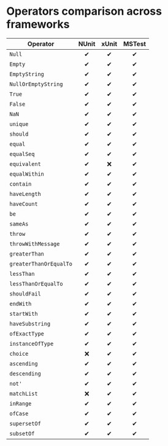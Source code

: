 Operators comparison across frameworks
======================================

| Operator               | NUnit | xUnit | MSTest |
|------------------------|:-----:|:-----:|:------:|
| `Null`                 | ✔     | ✔     | ✔     |
| `Empty`                | ✔     | ✔     | ✔     |
| `EmptyString`          | ✔     | ✔     | ✔     |
| `NullOrEmptyString`    | ✔     | ✔     | ✔     |
| `True`                 | ✔     | ✔     | ✔     |
| `False`                | ✔     | ✔     | ✔     |
| `NaN`                  | ✔     | ✔     | ✔     |
| `unique`               | ✔     | ✔     | ✔     |
| `should`               | ✔     | ✔     | ✔     |
| `equal`                | ✔     | ✔     | ✔     |
| `equalSeq`             | ✔     | ✔     | ✔     |
| `equivalent`           | ✔     | ❌    | ✔     |
| `equalWithin`          | ✔     | ✔     | ✔     |
| `contain`              | ✔     | ✔     | ✔     |
| `haveLength`           | ✔     | ✔     | ✔     |
| `haveCount`            | ✔     | ✔     | ✔     |
| `be`                   | ✔     | ✔     | ✔     |
| `sameAs`               | ✔     | ✔     | ✔     |
| `throw`                | ✔     | ✔     | ✔     |
| `throwWithMessage`     | ✔     | ✔     | ✔     |
| `greaterThan`          | ✔     | ✔     | ✔     |
| `greaterThanOrEqualTo` | ✔     | ✔     | ✔     |
| `lessThan`             | ✔     | ✔     | ✔     |
| `lessThanOrEqualTo`    | ✔     | ✔     | ✔     |
| `shouldFail`           | ✔     | ✔     | ✔     |
| `endWith`              | ✔     | ✔     | ✔     |
| `startWith`            | ✔     | ✔     | ✔     |
| `haveSubstring`        | ✔     | ✔     | ✔     |
| `ofExactType`          | ✔     | ✔     | ✔     |
| `instanceOfType`       | ✔     | ✔     | ✔     |
| `choice`               | ❌    | ✔     | ✔     |
| `ascending`            | ✔     | ✔     | ✔     |
| `descending`           | ✔     | ✔     | ✔     |
| `not'`                 | ✔     | ✔     | ✔     |
| `matchList`            | ❌    | ✔     | ✔     |
| `inRange`              | ✔     | ✔     | ✔     |
| `ofCase`               | ✔     | ✔     | ✔     |
| `supersetOf`           | ✔     | ✔     | ✔     |
| `subsetOf`             | ✔     | ✔     | ✔     |
